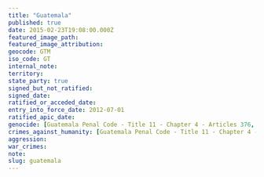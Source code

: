 ```yaml
---
title: "Guatemala"
published: true
date: 2015-02-23T19:08:00.000Z
featured_image_path:
featured_image_attribution:
geocode: GTM
iso_code: GT
internal_note:
territory:
state_party: true
signed_but_not_ratified:
signed_date:
ratified_or_acceded_date:
entry_into_force_date: 2012-07-01
ratified_apic_date:
genocide: [Guatemala Penal Code - Title 11 - Chapter 4 - Articles 376, 377](https://iccdb.hrlc.net/data/doc/656/)
crimes_against_humanity: [Guatemala Penal Code - Title 11 - Chapter 4 - Article 378](https://iccdb.hrlc.net/data/doc/656/)
aggression:
war_crimes:
note:
slug: guatemala
---
```

